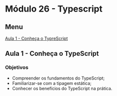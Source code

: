 # Módulo 26 - Typescript

## Menu 
[Aula 1 - Conheça o TypreScript ](#aula-1---conheça-o-typescript)  

## Aula 1 - Conheça o TypeScript

### Objetivos
* Compreender os fundamentos do TypeScript;
* Familiarizar-se com a tipagem estática;
* Conhecer os benefícios do TypeScript na prática.

